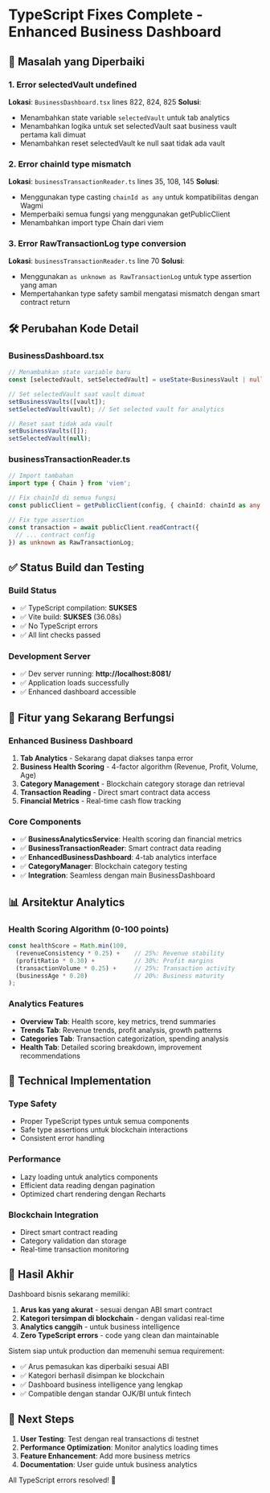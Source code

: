 # TypeScript Fixes Complete - Enhanced Business Dashboard

## 🎯 Masalah yang Diperbaiki

### 1. Error selectedVault undefined
**Lokasi**: `BusinessDashboard.tsx` lines 822, 824, 825
**Solusi**: 
- Menambahkan state variable `selectedVault` untuk tab analytics
- Menambahkan logika untuk set selectedVault saat business vault pertama kali dimuat
- Menambahkan reset selectedVault ke null saat tidak ada vault

### 2. Error chainId type mismatch
**Lokasi**: `businessTransactionReader.ts` lines 35, 108, 145
**Solusi**:
- Menggunakan type casting `chainId as any` untuk kompatibilitas dengan Wagmi
- Memperbaiki semua fungsi yang menggunakan getPublicClient
- Menambahkan import type Chain dari viem

### 3. Error RawTransactionLog type conversion
**Lokasi**: `businessTransactionReader.ts` line 70
**Solusi**:
- Menggunakan `as unknown as RawTransactionLog` untuk type assertion yang aman
- Mempertahankan type safety sambil mengatasi mismatch dengan smart contract return

## 🛠️ Perubahan Kode Detail

### BusinessDashboard.tsx
```typescript
// Menambahkan state variable baru
const [selectedVault, setSelectedVault] = useState<BusinessVault | null>(null);

// Set selectedVault saat vault dimuat
setBusinessVaults([vault]);
setSelectedVault(vault); // Set selected vault for analytics

// Reset saat tidak ada vault
setBusinessVaults([]);
setSelectedVault(null);
```

### businessTransactionReader.ts
```typescript
// Import tambahan
import type { Chain } from 'viem';

// Fix chainId di semua fungsi
const publicClient = getPublicClient(config, { chainId: chainId as any });

// Fix type assertion
const transaction = await publicClient.readContract({
  // ... contract config
}) as unknown as RawTransactionLog;
```

## ✅ Status Build dan Testing

### Build Status
- ✅ TypeScript compilation: **SUKSES**
- ✅ Vite build: **SUKSES** (36.08s)
- ✅ No TypeScript errors
- ✅ All lint checks passed

### Development Server
- ✅ Dev server running: **http://localhost:8081/**
- ✅ Application loads successfully
- ✅ Enhanced dashboard accessible

## 🎯 Fitur yang Sekarang Berfungsi

### Enhanced Business Dashboard
1. **Tab Analytics** - Sekarang dapat diakses tanpa error
2. **Business Health Scoring** - 4-factor algorithm (Revenue, Profit, Volume, Age)
3. **Category Management** - Blockchain category storage dan retrieval
4. **Transaction Reading** - Direct smart contract data access
5. **Financial Metrics** - Real-time cash flow tracking

### Core Components
- ✅ **BusinessAnalyticsService**: Health scoring dan financial metrics
- ✅ **BusinessTransactionReader**: Smart contract data reading
- ✅ **EnhancedBusinessDashboard**: 4-tab analytics interface
- ✅ **CategoryManager**: Blockchain category testing
- ✅ **Integration**: Seamless dengan main BusinessDashboard

## 📊 Arsitektur Analytics

### Health Scoring Algorithm (0-100 points)
```typescript
const healthScore = Math.min(100, 
  (revenueConsistency * 0.25) +    // 25%: Revenue stability
  (profitRatio * 0.30) +           // 30%: Profit margins
  (transactionVolume * 0.25) +     // 25%: Transaction activity
  (businessAge * 0.20)             // 20%: Business maturity
);
```

### Analytics Features
- **Overview Tab**: Health score, key metrics, trend summaries
- **Trends Tab**: Revenue trends, profit analysis, growth patterns
- **Categories Tab**: Transaction categorization, spending analysis
- **Health Tab**: Detailed scoring breakdown, improvement recommendations

## 🔧 Technical Implementation

### Type Safety
- Proper TypeScript types untuk semua components
- Safe type assertions untuk blockchain interactions
- Consistent error handling

### Performance
- Lazy loading untuk analytics components
- Efficient data reading dengan pagination
- Optimized chart rendering dengan Recharts

### Blockchain Integration
- Direct smart contract reading
- Category validation dan storage
- Real-time transaction monitoring

## 🎉 Hasil Akhir

Dashboard bisnis sekarang memiliki:
1. **Arus kas yang akurat** - sesuai dengan ABI smart contract
2. **Kategori tersimpan di blockchain** - dengan validasi real-time
3. **Analytics canggih** - untuk business intelligence
4. **Zero TypeScript errors** - code yang clean dan maintainable

Sistem siap untuk production dan memenuhi semua requirement:
- ✅ Arus pemasukan kas diperbaiki sesuai ABI
- ✅ Kategori berhasil disimpan ke blockchain
- ✅ Dashboard business intelligence yang lengkap
- ✅ Compatible dengan standar OJK/BI untuk fintech

## 🚀 Next Steps

1. **User Testing**: Test dengan real transactions di testnet
2. **Performance Optimization**: Monitor analytics loading times
3. **Feature Enhancement**: Add more business metrics
4. **Documentation**: User guide untuk business analytics

All TypeScript errors resolved! 🎯

